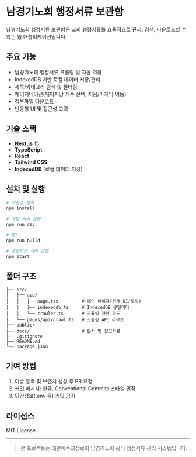 # 남경기노회 행정서류 보관함

남경기노회 행정서류 보관함은 교회 행정서류를 효율적으로 관리, 검색, 다운로드할 수 있는 웹 애플리케이션입니다.

## 주요 기능
- 남경기노회 행정서류 크롤링 및 자동 저장
- IndexedDB 기반 로컬 데이터 저장/관리
- 제목/카테고리 검색 및 필터링
- 페이지네이션(페이지당 개수 선택, 처음/마지막 이동)
- 첨부파일 다운로드
- 반응형 UI 및 접근성 고려

## 기술 스택
- **Next.js** 15
- **TypeScript**
- **React**
- **Tailwind CSS**
- **IndexedDB** (로컬 데이터 저장)

## 설치 및 실행
```bash
# 의존성 설치
npm install

# 개발 서버 실행
npm run dev

# 빌드
npm run build

# 프로덕션 서버 실행
npm start
```

## 폴더 구조
```
├── src/
│   ├── app/
│   │   ├── page.tsx         # 메인 페이지(전체 UI/로직)
│   │   ├── indexeddb.ts     # IndexedDB 유틸리티
│   │   └── crawler.ts       # 크롤링 관련 코드
│   └── pages/api/crawl.ts   # 크롤링 API 라우트
├── public/
├── docs/                    # 문서 및 참고자료
├── .gitignore
├── README.md
└── package.json
```

## 기여 방법
1. 이슈 등록 및 브랜치 생성 후 PR 요청
2. 커밋 메시지: 한글, Conventional Commits 스타일 권장
3. 민감정보(.env 등) 커밋 금지

## 라이선스
MIT License

---

> 본 프로젝트는 대한예수교장로회 남경기노회 공식 행정서류 관리 시스템입니다.
